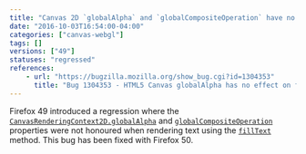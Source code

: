 ```yaml
---
title: "Canvas 2D `globalAlpha` and `globalCompositeOperation` have no effect on `fillText`"
date: "2016-10-03T16:54:00-04:00"
categories: ["canvas-webgl"]
tags: []
versions: ["49"]
statuses: "regressed"
references:
    - url: "https://bugzilla.mozilla.org/show_bug.cgi?id=1304353"
      title: "Bug 1304353 - HTML5 Canvas globalAlpha has no effect on fillText in Firefox.49"
---
```

Firefox 49 introduced a regression where the [`CanvasRenderingContext2D.globalAlpha`](https://developer.mozilla.org/en-US/docs/Web/API/CanvasRenderingContext2D/globalAlpha) and [`globalCompositeOperation`](https://developer.mozilla.org/en-US/docs/Web/API/CanvasRenderingContext2D/globalCompositeOperation) properties were not honoured when rendering text using the [`fillText`](https://developer.mozilla.org/en-US/docs/Web/API/CanvasRenderingContext2D/fillText) method. This bug has been fixed with Firefox 50.
